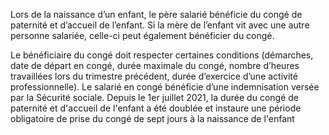 <p>
  <span id="brief">
Lors de la naissance d’un enfant, le père salarié bénéficie du congé de paternité et d’accueil de l’enfant. Si la mère de l’enfant vit avec une autre personne salariée, celle-ci peut également bénéficier du congé.</span>
</p>
<p>
Le bénéficiaire du congé doit respecter certaines conditions (démarches, date de départ en congé, durée maximale du congé, nombre d’heures travaillées lors du trimestre précédent, durée d’exercice d’une activité professionnelle). Le salarié en congé bénéficie d’une indemnisation versée par la Sécurité sociale. Depuis le 1er juillet 2021, la durée du congé de paternité et d'accueil de l'enfant a été doublée et instaure une période obligatoire de prise du congé de sept jours à la naissance de l'enfant
</p>
